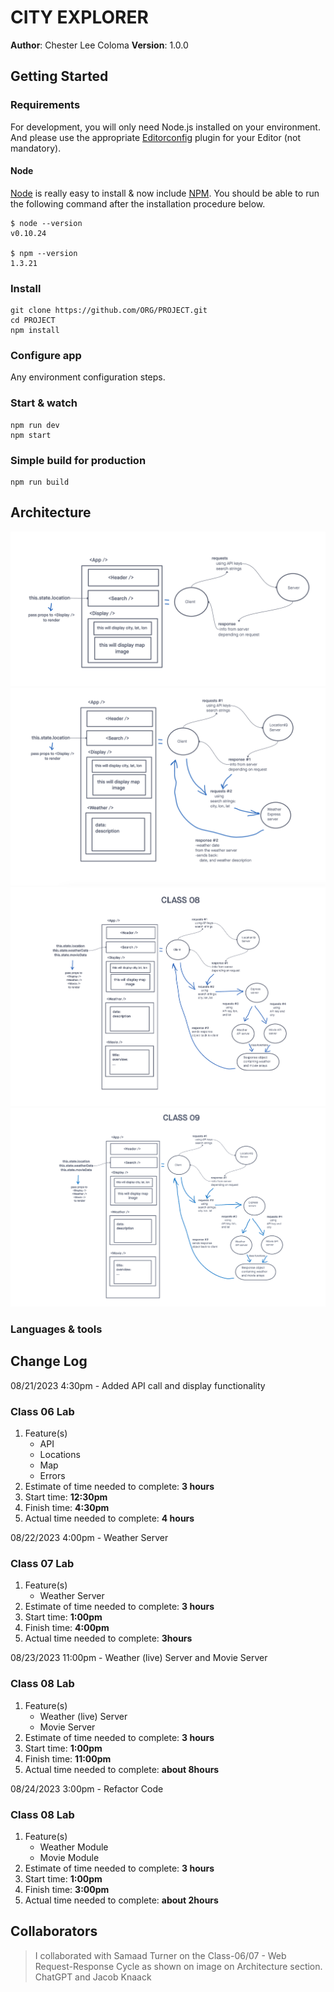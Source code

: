 # CITY EXPLORER

**Author**: Chester Lee Coloma
**Version**: 1.0.0

## Getting Started

### Requirements

For development, you will only need Node.js installed on your environment.
And please use the appropriate [Editorconfig](http://editorconfig.org/) plugin for your Editor (not mandatory).

#### Node

[Node](http://nodejs.org/) is really easy to install & now include [NPM](https://npmjs.org/).
You should be able to run the following command after the installation procedure
below.

    $ node --version
    v0.10.24

    $ npm --version
    1.3.21

### Install

    git clone https://github.com/ORG/PROJECT.git
    cd PROJECT
    npm install

### Configure app

Any environment configuration steps.

### Start & watch

    npm run dev
    npm start

### Simple build for production

    npm run build

## Architecture
![Class 06 - Web Request-Response Cycle](/public/class-06-web-request-response-cycle.png)
![Class 07 - Web Request-Response Cycle](/public/class-07-web-request-response-cycle.png)
![Class 08 - Web Request-Response Cycle](/public/class-08-web-request-response-cycle.png)
![Class 09 - Web Request-Response Cycle](/public/class-09-web-request-response-cycle.png)
### Languages & tools

## Change Log
08/21/2023 4:30pm - Added API call and display functionality
### Class 06 Lab
1. Feature(s)
    * API
    * Locations
    * Map
    * Errors
2. Estimate of time needed to complete: **3 hours**
3. Start time: **12:30pm**
4. Finish time: **4:30pm**
5. Actual time needed to complete: **4 hours**

08/22/2023 4:00pm - Weather Server
### Class 07 Lab
1. Feature(s)
    * Weather Server
2. Estimate of time needed to complete: **3 hours**
3. Start time: **1:00pm**
4. Finish time: **4:00pm**
5. Actual time needed to complete: **3hours**

08/23/2023 11:00pm - Weather (live) Server and Movie Server
### Class 08 Lab
1. Feature(s)
    * Weather (live) Server
    * Movie Server
2. Estimate of time needed to complete: **3 hours**
3. Start time: **1:00pm**
4. Finish time: **11:00pm**
5. Actual time needed to complete: **about 8hours**

08/24/2023 3:00pm - Refactor Code
### Class 08 Lab
1. Feature(s)
    * Weather Module
    * Movie Module
2. Estimate of time needed to complete: **3 hours**
3. Start time: **1:00pm**
4. Finish time: **3:00pm**
5. Actual time needed to complete: **about 2hours**

## Collaborators
> I collaborated with Samaad Turner on the Class-06/07 - Web Request-Response Cycle as shown on image on Architecture section.
> ChatGPT and Jacob Knaack